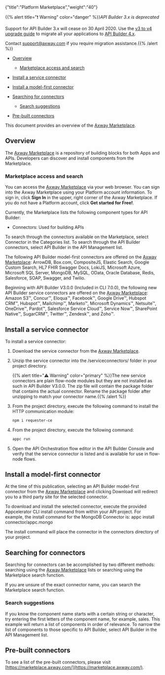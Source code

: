 {"title":"Platform Marketplace","weight":"40"}

{{% alert title="❗️ Warning" color="danger" %}}*API Builder 3.x is deprecated*

Support for API Builder 3.x will cease on 30 April 2020. Use the [v3 to v4 upgrade guide](https://docs.axway.com/bundle/API_Builder_4x_allOS_en/page/api_builder_v3_to_v4_upgrade_guide.html) to migrate all your applications to [API Builder 4.x](https://docs.axway.com/bundle/API_Builder_4x_allOS_en/page/api_builder_getting_started_guide.html).

Contact [support@axway.com](mailto:support@axway.com) if you require migration assistance.{{% /alert %}}

* [Overview](#overview)

    * [Marketplace access and search](#marketplace-access-and-search)

* [Install a service connector](#install-a-service-connector)

* [Install a model-first connector](#install-a-model-first-connector)

* [Searching for connectors](#searching-for-connectors)

    * [Search suggestions](#search-suggestions)

* [Pre-built connectors](#pre-built-connectors)

This document provides an overview of the [Axway Marketplace](https://marketplace.axway.com/).

## Overview

The [Axway Marketplace](https://marketplace.axway.com/) is a repository of building blocks for both Apps and APIs. Developers can discover and install components from the Marketplace.

### Marketplace access and search

You can access the [Axway Marketplace](https://marketplace.axway.com/) via your web browser. You can sign into the Axway Marketplace using your Platform account information. To sign in, click **Sign In** in the upper, right corner of the Axway Marketplace. If you do not have a Platform account, click **Get started for Free!**.

Currently, the Marketplace lists the following component types for API Builder:

* Connectors: Used for building APIs

To search through the connectors available on the Marketplace, select Connector in the Categories list. To search through the API Builder connectors, select API Builder in the API Management list.

The following API Builder model-first connectors are offered on the [Axway Marketplace](https://marketplace.axway.com/home): ArrowDB, Box.com, CompositeJS, Elastic Search, Google Custom Search, HL7 FHIR Swagger Docs, LokiJS, Microsoft Azure, Microsoft SQL Server, MongoDB, MySQL, OData, Oracle Database, Redis, Salesforce, SOAP, Swagger, and Twilio.

Beginning with API Builder V3.0.0 (Included in CLI 7.0.0), the following new API Builder service connectors are offered on the [Axway Marketplace](https://marketplace.axway.com/home): Amazon S3™, Concur™, Eloqua™, Facebook™, Google Drive™, Hubspot CRM™, Hubspot™, Mailchimp™, Marketo™, Microsoft Dynamics™, Netsuite™, OneDrive™, Pardot™, Salesforce Service Cloud™, Service Now™, SharePoint Native™, SugarCRM™, Twitter™, Zendesk™, and Zoho™.

## Install a service connector

To install a service connector:

1. Download the service connector from the [Axway Marketplace](https://marketplace.axway.com/).

2. Unzip the service connector into the /serviceconnectors/<connector name> folder in your project directory.

    {{% alert title="⚠️ Warning" color="primary" %}}The new service connectors are plain flow-node modules but they are not installed as such in API Builder V3.0.0. The zip file will contain the package folder that contains the actual connector. Rename the package folder after unzipping to match your connector name.{{% /alert %}}
3. From the project directory, execute the following command to install the HTTP communication module:

    ```bash
    npm i requester-ce
    ```

4. From the project directory, execute the following command:

    ```bash
    appc run
    ```

5. Open the API Orchestration flow editor in the API Builder Console and verify that the service connector is listed and is available for use in flow-node flows.

## Install a model-first connector

At the time of this publication, selecting an API Builder model-first connector from the [Axway Marketplace](https://marketplace.axway.com/) and clicking Download will redirect you to a third party site for the selected connector.

To download and install the selected connector, execute the provided Appcelerator CLI install command from within your API project. For example, the install command for the MongoDB Connector is: appc install connector/appc.mongo

The install command will place the connector in the connectors directory of your project.

## Searching for connectors

Searching for connectors can be accomplished by two different methods: searching using the [Axway Marketplace](https://marketplace.axway.com/) lists or searching using the Marketplace search function.

If you are unsure of the exact connector name, you can search the Marketplace search function.

### Search suggestions

If you know the component name starts with a certain string or character, try entering the first letters of the component name, for example, sales. This example will return a list of components in order of relevance. To narrow the list of components to those specific to API Builder, select API Builder in the API Management list.

## Pre-built connectors

To see a list of the pre-built connectors, please visit [https://marketplace.axway.com/](https://marketplace.axway.com/).
